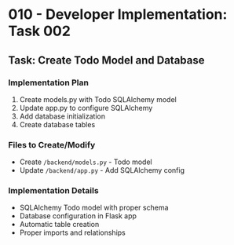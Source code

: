 # 010 - Developer Implementation: Task 002

## Task: Create Todo Model and Database

### Implementation Plan
1. Create models.py with Todo SQLAlchemy model
2. Update app.py to configure SQLAlchemy
3. Add database initialization
4. Create database tables

### Files to Create/Modify
- Create `/backend/models.py` - Todo model
- Update `/backend/app.py` - Add SQLAlchemy config

### Implementation Details
- SQLAlchemy Todo model with proper schema
- Database configuration in Flask app
- Automatic table creation
- Proper imports and relationships